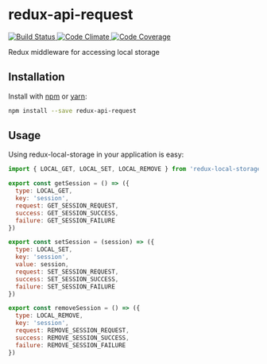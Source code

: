 # redux-api-request

<a href="https://circleci.com/gh/thinktopography/redux-api-request">
  <img src="https://img.shields.io/circleci/project/thinktopography/redux-api-request.svg?maxAge=600" alt="Build Status" >
</a>
<a href="https://codeclimate.com/github/thinktopography/redux-api-request">
  <img src="https://img.shields.io/codeclimate/github/thinktopography/redux-api-request.svg?maxAge=600" alt="Code Climate" />
</a>
<a href="https://codeclimate.com/github/thinktopography/redux-api-request/coverage">
  <img src="https://img.shields.io/codeclimate/coverage/github/thinktopography/redux-api-request.svg?maxAge=600" alt="Code Coverage" />
</a>

Redux middleware for accessing local storage

## Installation
Install with [npm](http://npmjs.com) or [yarn](https://yarnpkg.com):

```sh
npm install --save redux-api-request
```

## Usage
Using redux-local-storage in your application is easy:

```javascript
import { LOCAL_GET, LOCAL_SET, LOCAL_REMOVE } from 'redux-local-storage/action_types'

export const getSession = () => ({
  type: LOCAL_GET,
  key: 'session',
  request: GET_SESSION_REQUEST,
  success: GET_SESSION_SUCCESS,
  failure: GET_SESSION_FAILURE
})

export const setSession = (session) => ({
  type: LOCAL_SET,
  key: 'session',
  value: session,
  request: SET_SESSION_REQUEST,
  success: SET_SESSION_SUCCESS,
  failure: SET_SESSION_FAILURE
})

export const removeSession = () => ({
  type: LOCAL_REMOVE,
  key: 'session',
  request: REMOVE_SESSION_REQUEST,
  success: REMOVE_SESSION_SUCCESS,
  failure: REMOVE_SESSION_FAILURE
})
```
